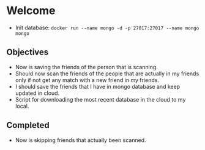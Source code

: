 # Welcome
* Init database: `docker run --name mongo -d -p 27017:27017 --name mongo mongo`

## Objectives

* Now is saving the friends of the person that is scanning.
* Should now scan the friends of the people that are actually in my friends only if not get any match with a new friend in my friends.
* I should save the friends that I have in mongo database and keep updated in cloud.
* Script for downloading the most recent database in the cloud to my local.

## Completed

* Now is skipping friends that actually been scanned.
